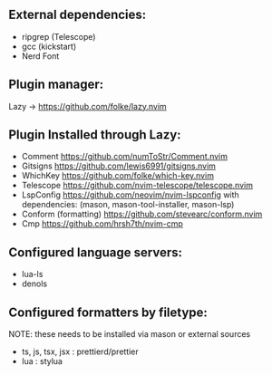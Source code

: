 ## External dependencies:
- ripgrep (Telescope)
- gcc (kickstart)
- Nerd Font

## Plugin manager:
Lazy -> https://github.com/folke/lazy.nvim

## Plugin Installed through Lazy:
- Comment https://github.com/numToStr/Comment.nvim
- Gitsigns https://github.com/lewis6991/gitsigns.nvim
- WhichKey https://github.com/folke/which-key.nvim
- Telescope https://github.com/nvim-telescope/telescope.nvim
- LspConfig https://github.com/neovim/nvim-lspconfig
    with dependencies: (mason, mason-tool-installer, mason-lsp)
- Conform (formatting) https://github.com/stevearc/conform.nvim
- Cmp https://github.com/hrsh7th/nvim-cmp

## Configured language servers:
- lua-ls
- denols

## Configured formatters by filetype:
NOTE: these needs to be installed via mason or external sources
- ts, js, tsx, jsx : prettierd/prettier
- lua : stylua
